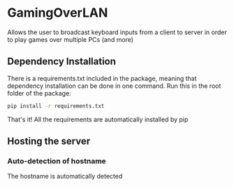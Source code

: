 # GamingOverLAN
Allows the user to broadcast keyboard inputs from a client to server in order to play games over multiple PCs (and more)

## Dependency Installation
There is a requirements.txt included in the package, meaning that dependency installation can be done in one command.
Run this in the root folder of the package:
```sh
pip install -r requirements.txt
```
That's it! All the requirements are automatically installed by pip

## Hosting the server
### Auto-detection of hostname
The hostname is automatically detected 
